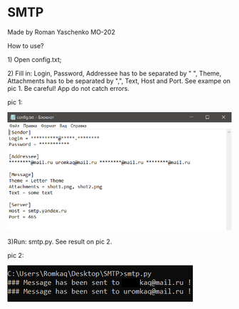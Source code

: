# SMTP
Made by Roman Yaschenko MO-202

<p>How to use?
<p>1) Open config.txt;
<p>2) Fill in: Login, Password, Addressee has to be separated by " ", Theme, Attachments has to be separated by ",", Text, Host and Port. See exampe on pic 1. Be careful! App do not catch errors.

<p>pic 1:

![Image alt](https://github.com/rq-dev/SMTP/blob/master/shot2.png)

<p>3)Run: smtp.py. See result on pic 2.
<p>
pic 2:

![Image alt](https://github.com/rq-dev/SMTP/blob/master/shot1.png)
